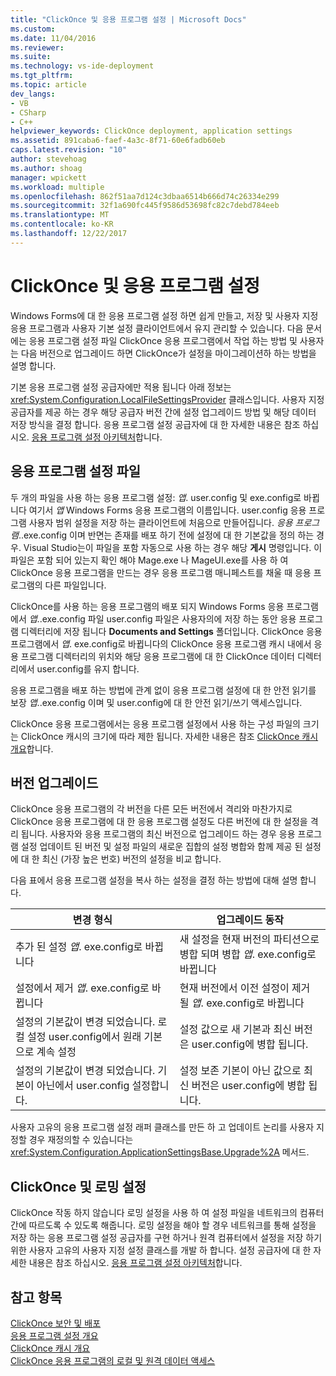 ```yaml
---
title: "ClickOnce 및 응용 프로그램 설정 | Microsoft Docs"
ms.custom: 
ms.date: 11/04/2016
ms.reviewer: 
ms.suite: 
ms.technology: vs-ide-deployment
ms.tgt_pltfrm: 
ms.topic: article
dev_langs:
- VB
- CSharp
- C++
helpviewer_keywords: ClickOnce deployment, application settings
ms.assetid: 891caba6-faef-4a3c-8f71-60e6fadb60eb
caps.latest.revision: "10"
author: stevehoag
ms.author: shoag
manager: wpickett
ms.workload: multiple
ms.openlocfilehash: 862f51aa7d124c3dbaa6514b666d74c26334e299
ms.sourcegitcommit: 32f1a690fc445f9586d53698fc82c7debd784eeb
ms.translationtype: MT
ms.contentlocale: ko-KR
ms.lasthandoff: 12/22/2017
---
```

# <a name="clickonce-and-application-settings"></a>ClickOnce 및 응용 프로그램 설정
Windows Forms에 대 한 응용 프로그램 설정 하면 쉽게 만들고, 저장 및 사용자 지정 응용 프로그램과 사용자 기본 설정 클라이언트에서 유지 관리할 수 있습니다. 다음 문서에는 응용 프로그램 설정 파일 ClickOnce 응용 프로그램에서 작업 하는 방법 및 사용자는 다음 버전으로 업그레이드 하면 ClickOnce가 설정을 마이그레이션하 하는 방법을 설명 합니다.  
  
 기본 응용 프로그램 설정 공급자에만 적용 됩니다 아래 정보는 <xref:System.Configuration.LocalFileSettingsProvider> 클래스입니다. 사용자 지정 공급자를 제공 하는 경우 해당 공급자 버전 간에 설정 업그레이드 방법 및 해당 데이터 저장 방식을 결정 합니다. 응용 프로그램 설정 공급자에 대 한 자세한 내용은 참조 하십시오. [응용 프로그램 설정 아키텍처](/dotnet/framework/winforms/advanced/application-settings-architecture)합니다.  
  
## <a name="application-settings-files"></a>응용 프로그램 설정 파일  
 두 개의 파일을 사용 하는 응용 프로그램 설정: *앱*. user.config 및 exe.config로 바뀝니다 여기서 *앱* Windows Forms 응용 프로그램의 이름입니다. user.config 응용 프로그램 사용자 범위 설정을 저장 하는 클라이언트에 처음으로 만들어집니다. *응용 프로그램*..exe.config 이며 반면는 존재를 배포 하기 전에 설정에 대 한 기본값을 정의 하는 경우. Visual Studio는이 파일을 포함 자동으로 사용 하는 경우 해당 **게시** 명령입니다. 이 파일은 포함 되어 있는지 확인 해야 Mage.exe 나 MageUI.exe를 사용 하 여 ClickOnce 응용 프로그램을 만드는 경우 응용 프로그램 매니페스트를 채울 때 응용 프로그램의 다른 파일입니다.  
  
 ClickOnce를 사용 하는 응용 프로그램의 배포 되지 Windows Forms 응용 프로그램에서 *앱*..exe.config 파일 user.config 파일은 사용자의에 저장 하는 동안 응용 프로그램 디렉터리에 저장 됩니다 **Documents and Settings**  폴더입니다. ClickOnce 응용 프로그램에서 *앱*. exe.config로 바뀝니다의 ClickOnce 응용 프로그램 캐시 내에서 응용 프로그램 디렉터리의 위치와 해당 응용 프로그램에 대 한 ClickOnce 데이터 디렉터리에서 user.config를 유지 합니다.  
  
 응용 프로그램을 배포 하는 방법에 관계 없이 응용 프로그램 설정에 대 한 안전 읽기를 보장 *앱*..exe.config 이며 및 user.config에 대 한 안전 읽기/쓰기 액세스입니다.  
  
 ClickOnce 응용 프로그램에서는 응용 프로그램 설정에서 사용 하는 구성 파일의 크기는 ClickOnce 캐시의 크기에 따라 제한 됩니다. 자세한 내용은 참조 [ClickOnce 캐시 개요](../deployment/clickonce-cache-overview.md)합니다.  
  
## <a name="version-upgrades"></a>버전 업그레이드  
 ClickOnce 응용 프로그램의 각 버전을 다른 모든 버전에서 격리와 마찬가지로 ClickOnce 응용 프로그램에 대 한 응용 프로그램 설정도 다른 버전에 대 한 설정을 격리 됩니다. 사용자와 응용 프로그램의 최신 버전으로 업그레이드 하는 경우 응용 프로그램 설정 업데이트 된 버전 및 설정 파일의 새로운 집합의 설정 병합와 함께 제공 된 설정에 대 한 최신 (가장 높은 번호) 버전의 설정을 비교 합니다.  
  
 다음 표에서 응용 프로그램 설정을 복사 하는 설정을 결정 하는 방법에 대해 설명 합니다.  
  
|변경 형식|업그레이드 동작|  
|--------------------|--------------------|  
|추가 된 설정 *앱*. exe.config로 바뀝니다|새 설정을 현재 버전의 파티션으로 병합 되며 병합 *앱*. exe.config로 바뀝니다|  
|설정에서 제거 *앱*. exe.config로 바뀝니다|현재 버전에서 이전 설정이 제거 될 *앱*. exe.config로 바뀝니다|  
|설정의 기본값이 변경 되었습니다. 로컬 설정 user.config에서 원래 기본으로 계속 설정|설정 값으로 새 기본과 최신 버전은 user.config에 병합 됩니다.|  
|설정의 기본값이 변경 되었습니다. 기본이 아닌에서 user.config 설정합니다.|설정 보존 기본이 아닌 값으로 최신 버전은 user.config에 병합 됩니다.|  
  
 사용자 고유의 응용 프로그램 설정 래퍼 클래스를 만든 하 고 업데이트 논리를 사용자 지정할 경우 재정의할 수 있습니다는 <xref:System.Configuration.ApplicationSettingsBase.Upgrade%2A> 메서드.  
  
## <a name="clickonce-and-roaming-settings"></a>ClickOnce 및 로밍 설정  
 ClickOnce 작동 하지 않습니다 로밍 설정을 사용 하 여 설정 파일을 네트워크의 컴퓨터 간에 따르도록 수 있도록 해줍니다. 로밍 설정을 해야 할 경우 네트워크를 통해 설정을 저장 하는 응용 프로그램 설정 공급자를 구현 하거나 원격 컴퓨터에서 설정을 저장 하기 위한 사용자 고유의 사용자 지정 설정 클래스를 개발 하 합니다. 설정 공급자에 대 한 자세한 내용은 참조 하십시오. [응용 프로그램 설정 아키텍처](/dotnet/framework/winforms/advanced/application-settings-architecture)합니다.  
  
## <a name="see-also"></a>참고 항목  
 [ClickOnce 보안 및 배포](../deployment/clickonce-security-and-deployment.md)   
 [응용 프로그램 설정 개요](/dotnet/framework/winforms/advanced/application-settings-overview)   
 [ClickOnce 캐시 개요](../deployment/clickonce-cache-overview.md)   
 [ClickOnce 응용 프로그램의 로컬 및 원격 데이터 액세스](../deployment/accessing-local-and-remote-data-in-clickonce-applications.md)